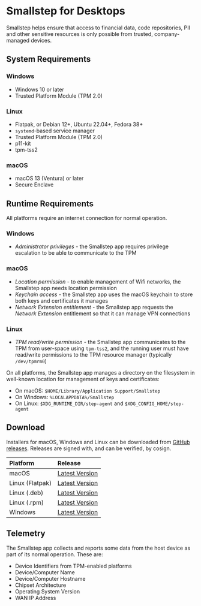 # Smallstep for Desktops

Smallstep helps ensure that access to financial data, code repositories, PII and other sensitive resources is only possible from trusted, company-managed devices.

## System Requirements

### Windows

- Windows 10 or later
- Trusted Platform Module (TPM 2.0)

### Linux

- Flatpak, or Debian 12+, Ubuntu 22.04+, Fedora 38+
- `systemd`-based service manager
- Trusted Platform Module (TPM 2.0)
- p11-kit
- tpm-tss2

### macOS

- macOS 13 (Ventura) or later
- Secure Enclave

## Runtime Requirements

All platforms require an internet connection for normal operation.

### Windows

- *Administrator privileges* - the Smallstep app requires privilege escalation to be able to communicate to the TPM

### macOS

- *Location permission* - to enable management of Wifi networks, the Smallstep app needs location permission
- *Keychain access* - the Smallstep app uses the macOS keychain to store both keys and certificates it manages
- *Network Extension entitlement* - the Smallstep app requests the *Network Extension* entitlement so that it can manage VPN connections

### Linux

- *TPM read/write permission* - the Smallstep app communicates to the TPM from user-space using `tpm-tss2`, and the running user must have read/write permissions to the TPM resource manager (typically `/dev/tpmrm0`)

On all platforms, the Smallstep app manages a directory on the filesystem in well-known location for management of keys and certificates:

- On macOS: `$HOME/Library/Application Support/Smallstep`
- On Windows: `%LOCALAPPDATA%/Smallstep`
- On Linux: `$XDG_RUNTIME_DIR/step-agent` and `$XDG_CONFIG_HOME/step-agent`

## Download

Installers for macOS, Windows and Linux can be downloaded from [GitHub releases](https://github.com/smallstep/smallstep-desktop/releases). Releases are signed with, and can be verified, by cosign.

| Platform  | Release  |
|:--|:--|
| macOS  | <a href='https://packages.smallstep.com/stable/darwin/Smallstep.dmg'>Latest Version</a>  |
| Linux (Flatpak) | <a href='https://packages.smallstep.com/stable/flatpak/Smallstep.flatpakref'>Latest Version</a>  |
| Linux (.deb) | <a href='https://packages.smallstep.com/stable/deb/smallstep-desktop.deb'>Latest Version</a>  |
| Linux (.rpm) | <a href='https://packages.smallstep.com/stable/deb/smallstep-desktop.rpm'>Latest Version</a>  |
| Windows  | <a href='https://packages.smallstep.com/stable/windows/Smallstep.exe'>Latest Version</a>  |

## Telemetry

The Smallstep app collects and reports some data from the host device as part of its normal operation. These are:

- Device Identifiers from TPM-enabled platforms
- Device/Computer Name
- Device/Computer Hostname
- Chipset Architecture
- Operating System Version
- WAN IP Address
